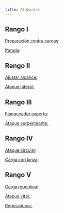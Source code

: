 ```yaml
---
title: Alabardas
---
```


## Rango I

<u>Preparación contra cargas</u>:</u> 

<u>Parada</u>:</u> 

## Rango II

<u>Ajustar alcance:</u> 

<u>Ataque lateral:</u> 

## Rango III

<u>Flanqueador experto:</u>

<u>Ataque serpenteante:</u>

## Rango IV

<u>Ataque circular</u>:</u>

<u>Carga con lanza</u>:

## Rango V

<u>Carga repentina:</u>

<u>Ataque vital:</u>

<u>Reposicionar:</u>

